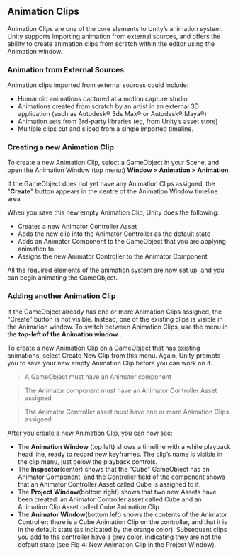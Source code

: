 ## Animation Clips
Animation Clips are one of the core elements to Unity’s animation system. Unity supports importing animation from external sources, and offers the ability to create animation clips
from scratch within the editor using the Animation window.
 
### Animation from External Sources

Animation clips imported from external sources could include:

- Humanoid animations captured at a motion capture studio
- Animations created from scratch by an artist in an external 3D application (such as Autodesk® 3ds Max® or Autodesk® Maya®)
- Animation sets from 3rd-party libraries (eg, from Unity’s asset store)
- Multiple clips cut and sliced from a single imported timeline.

### Creating a new Animation Clip

To create a new Animation Clip, select a GameObject in your Scene, and open the Animation Window (top menu:) **Window > Animation > Animation**.

If the GameObject does not yet have any Animation Clips assigned, the "**Create**" button appears in the centre of the Animation Window timeline area

When you save this new empty Animation Clip, Unity does the following:

- Creates a new Animator Controller Asset
- Adds the new clip into the Animator Controller as the default state
- Adds an Animator Component to the GameObject that you are applying animation to
- Assigns the new Animator Controller to the Animator Component

All the required elements of the animation system are now set up, and you can begin animating the GameObject.

### Adding another Animation Clip

If the GameObject already has one or more Animation Clips assigned, the “Create” button is not visible. Instead, one of the existing clips is visible in the Animation window. To switch between Animation Clips, use the menu in the **top-left of the Animation window**
.

To create a new Animation Clip on a GameObject that has existing animations, select Create New Clip from this menu. Again, Unity prompts you to save your new empty Animation Clip before you can work on it.


> A GameObject must have an Animator component

> The Animator component must have an Animator Controller Asset assigned

> The Animator Controller asset must have one or more Animation Clips assigned


After you create a new Animation Clip, you can now see:

- The **Animation Window** (top left) shows a timeline with a white playback head line, ready to record new keyframes. The clip’s name is visible in the clip menu, just below the playback controls.
- The **Inspector**(center) shows that the “Cube” GameObject has an Animator Component, and the Controller field of the component shows that an Animator Controller Asset called Cube is assigned to it.
- The **Project Window**(bottom right) shows that two new Assets have been created: an Animator Controller asset called Cube and an Animation Clip Asset called Cube Animation Clip.
- The **Animator Window**(bottom left) shows the contents of the Animator Controller: there is a Cube Animation Clip on the controller, and that it is in the default state (as indicated by the orange color). Subsequent clips you add to the controller have a grey color, indicating they are not the default state (see Fig 4: New Animation Clip in the Project Window).




